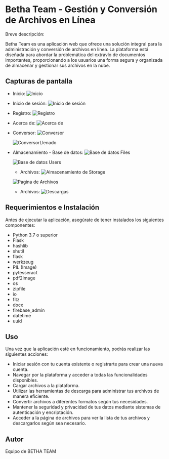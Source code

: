 # Betha Team - Gestión y Conversión de Archivos en Línea

Breve descripción:

Betha Team es una aplicación web que ofrece una solución integral para la administración y conversión de archivos en línea. La plataforma está diseñada para abordar la problemática del extravío de documentos importantes, proporcionando a los usuarios una forma segura y organizada de almacenar y gestionar sus archivos en la nube.

## Capturas de pantalla
- Inicio:
  ![Inicio](ImagenesReadme/inicio.jpg)

- Inicio de sesión:
  ![Inicio de sesión](ImagenesReadme/Login.jpg)

- Registro:
  ![Registro](ImagenesReadme/registro.jpg)

- Acerca de:
  ![Acerca de](ImagenesReadme/about.jpg)

- Conversor:
  ![Conversor](ImagenesReadme/Conversion.jpg)
  
  ![ConversorLlenado](ImagenesReadme/LlenadoConversion.jpg)

- Almacenamiento - Base de datos:
  ![Base de datos Files](ImagenesReadme/BaseFireFile.jpg)
  
  
  ![Base de datos Users](ImagenesReadme/BaseUsersFire.jpg)
  
  - Archivos:
  ![Almacenamiento de Storage](ImagenesReadme/AlmacenamientoFile.jpg)
  
  ![Pagina de Archivos](ImagenesReadme/pagfile.jpg)

  - Archivos:
  ![Descargas](ImagenesReadme/archivosdescargar.jpg)
  
  
## Requerimientos e Instalación

Antes de ejecutar la aplicación, asegúrate de tener instalados los siguientes componentes:

  - Python 3.7 o superior
  - Flask
  - hashlib
  - shutil
  - flask
  - werkzeug
  - PIL (Image)
  - pytesseract
  - pdf2image
  - os
  - zipfile
  - io
  - fitz
  - docx
  - firebase_admin
  - datetime
  - uuid

## Uso

Una vez que la aplicación esté en funcionamiento, podrás realizar las siguientes acciones:

- Iniciar sesión con tu cuenta existente o registrarte para crear una nueva cuenta.
- Navegar por la plataforma y acceder a todas las funcionalidades disponibles.
- Cargar archivos a la plataforma.
- Utilizar las herramientas de descarga para administrar tus archivos de manera eficiente.
- Convertir archivos a diferentes formatos según tus necesidades.
- Mantener la seguridad y privacidad de tus datos mediante sistemas de autenticación y encriptación.
- Acceder a la página de archivos para ver la lista de tus archivos y descargarlos según sea necesario.

## Autor

Equipo de BETHA TEAM


